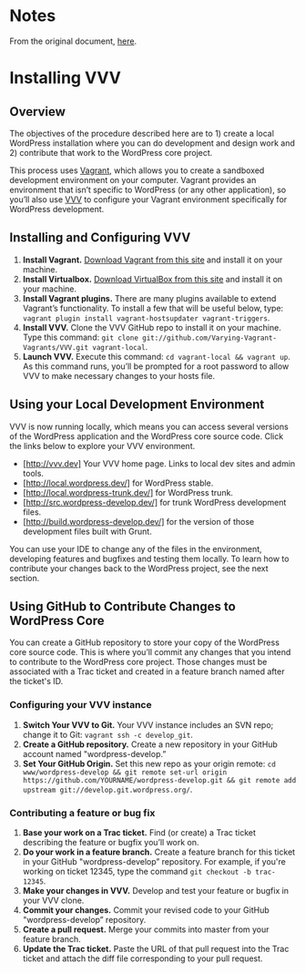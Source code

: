# Notes
From the original document, [here](https://make.wordpress.org/core/handbook/tutorials/installing-a-local-server/installing-vvv/).

# Installing VVV
## Overview
The objectives of the procedure described here are to 1) create a local WordPress installation where you can do development and design work and 2) contribute that work to the WordPress core project.

This process uses [Vagrant](https://www.vagrantup.com/), which allows you to create a sandboxed development environment on your computer. Vagrant provides an environment that isn’t specific to WordPress (or any other application), so you’ll also use [VVV](https://varyingvagrantvagrants.org/) to configure your Vagrant environment specifically for WordPress development.
## Installing and Configuring VVV
1. **Install Vagrant.** [Download Vagrant from this site](https://www.vagrantup.com/downloads.html) and install it on your machine.
1. **Install Virtualbox.** [Download VirtualBox from this site](https://www.virtualbox.org/wiki/Downloads) and install it on your machine.
1. **Install Vagrant plugins.** There are many plugins available to extend Vagrant’s functionality. To install a few that will be useful below, type: `vagrant plugin install vagrant-hostsupdater vagrant-triggers`.
1. **Install VVV.** Clone the VVV GitHub repo to install it on your machine. Type this command: `git clone git://github.com/Varying-Vagrant-Vagrants/VVV.git vagrant-local`.
1. **Launch VVV.** Execute this command: `cd vagrant-local && vagrant up`. As this command runs, you’ll be prompted for a root password to allow VVV to make necessary changes to your hosts file.
## Using your Local Development Environment
VVV is now running locally, which means you can access several versions of the WordPress application and the WordPress core source code. Click the links below to explore your VVV environment.
+ [http://vvv.dev] Your VVV home page. Links to local dev sites and admin tools.
+ [http://local.wordpress.dev/] for WordPress stable.
+ [http://local.wordpress-trunk.dev/] for WordPress trunk.
+ [http://src.wordpress-develop.dev/] for trunk WordPress development files.
+ [http://build.wordpress-develop.dev/] for the version of those development files built with Grunt.

You can use your IDE to change any of the files in the environment, developing features and bugfixes and testing them locally. To learn how to contribute your changes back to the WordPress project, see the next section.
## Using GitHub to Contribute Changes to WordPress Core
You can create a GitHub repository to store your copy of the WordPress core source code. This is where you’ll commit any changes that you intend to contribute to the WordPress core project. Those changes must be associated with a Trac ticket and created in a feature branch named after the ticket's ID. 
### Configuring your VVV instance
1. **Switch Your VVV to Git.** Your VVV instance includes an SVN repo; change it to Git: `vagrant ssh -c develop_git`.
1. **Create a GitHub repository.** Create a new repository in your GitHub account named "wordpress-develop.”
1. **Set Your GitHub Origin.** Set this new repo as your origin remote: `cd www/wordpress-develop && git remote set-url origin https://github.com/YOURNAME/wordpress-develop.git && git remote add upstream git://develop.git.wordpress.org/`.
### Contributing a feature or bug fix
1. **Base your work on a Trac ticket.** Find (or create) a Trac ticket describing the feature or bugfix you’ll work on.
1. **Do your work in a feature branch.** Create a feature branch for this ticket in your GitHub "wordpress-develop” repository. For example, if you're working on ticket 12345, type the command `git checkout -b trac-12345`.
1. **Make your changes in VVV.** Develop and test your feature or bugfix in your VVV clone.
1. **Commit your changes.** Commit your revised code to your GitHub "wordpress-develop” repository.
1. **Create a pull request.** Merge your commits into master from your feature branch.
1. **Update the Trac ticket.** Paste the URL of that pull request into the Trac ticket and attach the diff file corresponding to your pull request.
